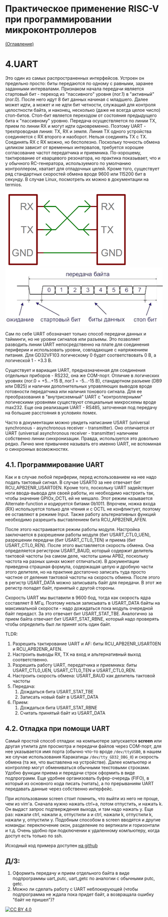 # Практическое применение RISC-V при программировании микроконтроллеров

[(Оглавление)](index.md)

# 4.UART

Это один из самых распространенных интерфейсов. Устроен он предельно просто: биты передаются по одному с равными, заранее заданными интервалами. Признаком начала передачи является стартовый бит - переход из "пассивного" уровня (лог.1) в "активный" (лог.0). После него идут 8 бит данных начиная с младшего. Далее может идти, а может и не идти бит четности, служащий для контроля целостности байта, и наконец, несколько (даже не всегда целое число) стоп-битов. Стоп-бит является переходом от состояния предыдущего бита к "пассивному" уровню. Передача осуществляется по линии TX, прием по линии RX и могут идти одновременно. Поэтому UART - трехпроводная линия: TX, RX и земля. Линия TX одного устройства соединяется с RX второго и наоборот. Нельзя соединять TX с TX. Соединять RX с RX можно, но бесполезно. Поскольку точность обмена целиком зависит от временных интервалов, требуется хорошее согласование частот передатчика и приемника. По-хорошему, тактирование от кварцевого резонатора, но практика показывает, что и у обычного RC-генератора, используемого по умолчанию контроллером, хватает для отладочных целей. Кроме того, существует ряд стандартных скоростей обмена вроде 9600 или 115200 бит в секунду. В случае Linux, посмотреть их можно в документации на termios.

![соединение двух устройств по UART](files/uart_connection.png)
![осциллограмма передачи одного байта](files/uart_structure.png)

Сам по себе UART обозначает только способ передачи данных и тайминги, но не уровни сигналов или разъемы. Это позволяет разводить линии UART непосредственно на плате для соединения периферии и использовать уровни, совпадающие с напряжением питания. Для GD32VF103 логическому 0 будет соответствовать 0 В, а логической 1 - +3.3 В.

Существует и вариация UART, предназначенная для соединения отдельных приборов - RS232, она же COM-порт. Отличие в логических уровнях (лог.0 = +5...+15 В, лог.1 = -5...-15 В), стандартном разъеме (DB9 или DB25) и наличии дополнительных управляющих выводов вроде готовности передатчика или наличия тонового сигнала. Для ее преобразования в "внутрисхемный" UART с "контроллерными" логическими уровнями существуют специальные микросхемы вроде max232. Еще она реализация UART - RS485, заточенная под передачу на большие расстояния в условиях помех.

Часто в документации можно увидеть написание USART (universal synchronous - asynchronous receiver - transmitter). Оно отличается от UART (universal asynchronous receiver - transmitter) наличием собственно линии синхронизации. Правда, используется это довольно редко. Лично мне привычнее называть его именно UART, не вспоминая о синхронных возможностях.

## 4.1. Программирование UART

Как и в случае любой периферии, перед использованием на нее надо подать тактовый сигнал. В случае USART0 за нее отвечает бит RCU_APB2ENR_USART0EN. Кроме того, поскольку UART задействует ноги ввода-вывода для своей работы, их необходимо настроить так, чтобы значение GPIOx_OCTL ей не мешало. Этот режим называется Alternate-function и кодируется битами 0b1011. Впрочем, ножка входа (RX) используется только для чтения и с OCTL не конфликтует, поэтому ее оставляют в режиме Input. Также работу альтернативных функций необходимо разрешить выставлением бита RCU_APB2ENR_AFEN.

После этого настраивается режим работы модуля. Настройка заключается в разрешении работы модуля (бит USART_CTL0_UEN), разрешении передачи (бит USART_CTL0_TEN) и приема (бит USART_CTL0_REN). После этого выставляется скорость обмена. Она определяется регистром USART_BAUD, который содержит делитель тактовой частоты (на самом деле, частоты шины APB2, поскольку частота на разных шинах может отличаться). В документации приведена страшная формула, содержащая целую и дробную части этого делителя, но на практике достаточно записать туда просто частное от деления тактовой частоты на скорость обмена. После этого в регистр USART_DATA можно записывать байт для передачи. В этот же регистр попадет байт, принятый с другой стороны.

Скорость UART мы выставили в 9600 бод, тогда как скорость ядра составляет 8 МГц. Поэтому нельзя записывать в USART_DATA байты на максимальной скорости - надо дожидаться пока модуль очередной байт передаст. За это отвечает бит USART_STAT_TBE. Аналогично за прием байта отвечает бит USART_STAT_RBNE, который надо проверять чтобы определить был ли принят хоть один байт.

TLDR:
	
1. Разрешить тактирование UART и AF: биты  RCU_APB2ENR_USART0EN и  RCU_APB2ENR_AFEN.
2. Настроить выводы RX, TX на вход и альтернативный выход соответственно.
3. Разрешить работу UART, передатчика и приемника: биты USART_CTL0_UEN,  USART_CTL0_TEN и  USART_CTL0_REN.
4. Настроить скорость обмена: USART_BAUD как делитель тактовой частоты
5. Передача:
    1. Дождаться бита USART_STAT_TBE
    2. Записать новый байт в USART_DATA
6. Прием:
    1. Дождаться бита USART_STAT_RBNE
    2. Считать принятый байт из USART_DATA

## 4.2. Отладка при помощи UART

Самый простой способ отладки: на компьютере запускается **screen** или другая утилита для просмотра и передачи файлов через COM-порт, для нее указывается имя порта (обычно что-то вроде ````/dev/ttyUSB0````, в нашем же случае использования Каракатицы ```/dev/tty_GD32_DBG_0```) и скорость обмена (та же, что выставлена на устройстве). Далее компьютер и контроллер могут обмениваться обычными текстовыми строками. Удобно функции приема и передачи строк оформить в виде подпрограмм. Еще удобнее организовать буфер-очередь (FIFO), в который из основного кода писать (читать), а по прерываниям UART передавать данные через собственно интерфейс.

При использовании screen стоит помнить, что выйти из него не проще, чем из vim'а. Сначала нужно нажать ctrl+a, потом отпустить, и нажать k. Он выдаст запрос подтверждения выхода, и там надо нажать y. Еще раз: нажали ctrl, нажали a, отпустили a и ctrl, нажали k, отпустили k, нажали y, отпустили y. Подобным способом в screen вводятся и другие команды: переключение окон, разделение по вертикали и горизонтали и т.д. Очень удобно при подключении к удаленному компьютеру, когда доступ есть только по ssh.

Исходный код примера доступен [на github](https://github.com/KarakatitsaRISCV/riscv-asm/tree/main/4.interrupt)

## Д/З:

1. Оформить передачу и прием отдельного байта в виде подпрограммы uart_putc, uart_getc по аналогии с обычными putc, getc.
2. Можно ли сделать работу с UART неблокирующей (чтобы подпрограмма не ждала пока придет байт, а возвращала ошибку "байт не пришел")?

[![CC BY 4.0][cc-by-image]][cc-by]

[cc-by]: http://creativecommons.org/licenses/by/4.0/

[cc-by-image]: https://i.creativecommons.org/l/by/4.0/88x31.png

[cc-by-shield]: https://img.shields.io/badge/License-CC%20BY%204.0-lightgrey.svg
